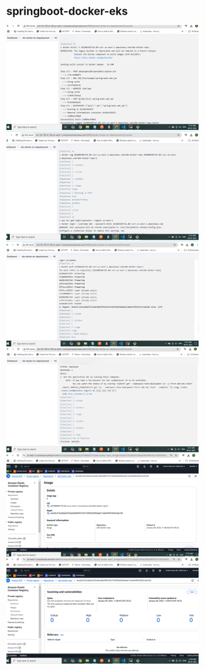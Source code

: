 # springboot-docker-eks

![alt text](<Screenshot (55).png>) 
![alt text](<Screenshot (56).png>) 
![alt text](<Screenshot (57).png>) 
![alt text](<Screenshot (59).png>) 
![alt text](<Screenshot (60).png>) 
![alt text](<Screenshot (61).png>)